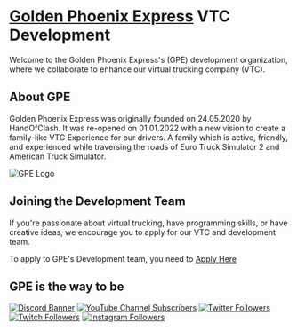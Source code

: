 # [Golden Phoenix Express](https://truckersmp.com/vtc/51501) VTC Development

Welcome to the Golden Phoenix Express's (GPE) development organization, where we collaborate to enhance our virtual trucking company (VTC).

## About GPE

Golden Phoenix Express was originally founded on 24.05.2020 by HandOfClash. It was re-opened on 01.01.2022 with a new vision to create a family-like VTC Experience for our drivers. A family which is active, friendly, and experienced while traversing the roads of Euro Truck Simulator 2 and American Truck Simulator.

![GPE Logo](https://wsrv.nl/?url=goldenphoenixexpressvtc.com/images/about/2024/AboutUs1.webp&w=300)

## Joining the Development Team

If you're passionate about virtual trucking, have programming skills, or have creative ideas, we encourage you to apply for our VTC and development team.

To apply to GPE's Development team, you need to [Apply Here](https://docs.google.com/forms/d/e/1FAIpQLScG732I1gswN5CpHQC_TRI3j3_uxFF6oDqUDVskzAikaLBZyA/viewform)

## GPE is the way to be

[![Discord Banner](https://img.shields.io/discord/714176690024087575?color=%23805100&label=Discord&logo=Discord&logoColor=%23FFFFFF&style=for-the-badge)](https://discord.com/invite/GPE)
[![YouTube Channel Subscribers](https://img.shields.io/youtube/channel/subscribers/UCZ0YKYU9Vz0l3vsDqjecG1Q?color=%23805100&style=for-the-badge&logo=YouTube&logoColor=white)](https://www.youtube.com/channel/UCZ0YKYU9Vz0l3vsDqjecG1Q)
[![Twitter Followers](https://img.shields.io/twitter/follow/GPEVTC?&style=for-the-badge&color=%23805100&logo=X)](https://twitter.com/GPEVTC)
[![Twitch Followers](https://img.shields.io/badge/Twitch-%23805100.svg?&style=for-the-badge&logo=X&logoColor=white)](https://www.twitch.tv/golden_phoenix_express)
[![Instagram Followers](https://img.shields.io/badge/Instagram-%23805100.svg?&style=for-the-badge&logo=Instagram&logoColor=white)](https://www.instagram.com/goldenphoenixexpress/)
